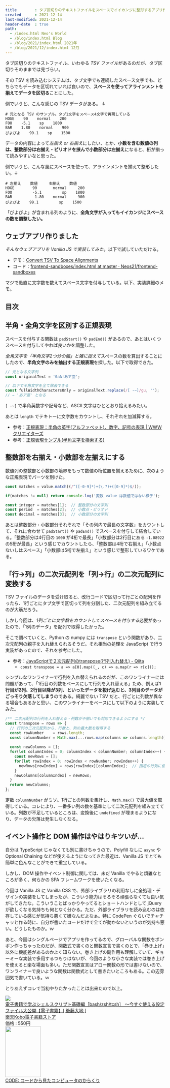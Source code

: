 ```yaml
---
title        : タブ区切りのテキストファイルをスペースでイイカンジに整形するアプリ作った
created      : 2021-12-14
last-modified: 2021-12-14
header-date  : true
path:
  - /index.html Neo's World
  - /blog/index.html Blog
  - /blog/2021/index.html 2021年
  - /blog/2021/12/index.html 12月
---
```


タブ区切りのテキストファイル、いわゆる *TSV ファイル*があるのだが、タブ区切りそのままでは見づらい。

その TSV を読み込むシステムは、タブ文字でも連続したスペース文字でも、どちらでもデータを区切れていれば良いので、**スペースを使ってアラインメントを揃えてデータを区切る**ことにした。

例でいうと、こんな感じの TSV データがある。 ↓

```
# 元となる TSV のサンプル。タブ1文字をスペース4文字で再現している
HOGE    90    normal    200
FOO    -5.1    sp    1800
BAR    1.80    normal    900
ぴよぴよ    99.1    sp    1500
```

データの内容によって*左揃え or 右揃え*にしたい、とか、**小数を含む数値の列は、整数部分は右揃え・ピリオドを挟んで小数部分は左揃え**になると、桁が揃って読みやすいなと思った。

例でいうと、こんな風にスペースを使って、アラインメントを揃えて整形したい。↓

```
# 左揃え    数値     右揃え    数値
HOGE        90       normal     200
FOO         -5.1         sp    1800
BAR          1.80    normal     900
ぴよぴよ    99.1         sp    1500
```

「ぴよぴよ」が含まれる列のように、**全角文字が入ってもイイカンジにスペースの数を調整したい。**

## ウェブアプリ作りました

*そんなウェブアプリを Vanilla JS で実装してみた*。以下で試していただける。

- デモ：[Convert TSV To Space Alignments](https://neos21.github.io/frontend-sandboxes/convert-tsv-to-space-alignments/index.html)
- コード：[frontend-sandboxes/index.html at master · Neos21/frontend-sandboxes](https://github.com/neos21/frontend-sandboxes/blob/master/convert-tsv-to-space-alignments/index.html)

マジで愚直に文字数を数えてスペース文字を付与している。以下、実装詳細のメモ。

## 目次

## 半角・全角文字を区別する正規表現

スペースを付与する関数は `padStart()` や `padEnd()` があるので、あとはいくつスペースを付与してやれば良いかを調整した。

*全角文字を「半角文字2つ分の幅」と雑に捉えて*スペースの数を算出することにしたので、**半角文字のみを抽出する正規表現**を探した。以下で取得できた。

```javascript
// 元となる文字列
const originalText = '0aA!あア亜';

// 以下で半角文字を全て除去できる
const fullWidthCharactersOnly = originalText.replace(/[ -~]/gu, '');
// → 'あア亜' となる
```

`[ -~]` で半角英数字や記号など、ASCII 文字はひととおり拾えるみたい。

あとは `length` でテキトーに文字数をカウントし、それぞれを加減算する。

- 参考：[正規表現：半角の英字(アルファベット)、数字、記号の表現 | WWWクリエイターズ](https://www-creators.com/archives/5187)
- 参考：[正規表現サンプル(半角文字を検索する)](https://hodade.com/seiki/page.php?s_hankaku)

## 整数部を右揃え・小数部を左揃えにする

数値列の整数部と小数部の境界をもって数値の桁位置を揃えるために、次のような正規表現でパーツを別けた。

```javascript
const matches = value.match((/^([-0-9]*)+(\.?)+([0-9]*)$/));

if(matches != null) return console.log('変数 value は数値ではない様子');

const integer = matches[1];  // 整数部分の文字列
const period  = matches[2];  // 小数点・ピリオド
const decimal = matches[3];  // 小数部分の文字列
```

あとは整数部分・小数部分それぞれで「その列内で最長の文字数」をカウントして、それに合わせて `padStart()` や `padEnd()` でスペースを付与して結合している。「整数部分は4行目の `1000` が4桁で最長」「小数部分は2行目にある `-1.08922` の5桁が最長」という感じでカウントしたら、「整数部は4桁で右揃え」「小数点ないしはスペース」「小数部は5桁で左揃え」という感じで整形しているワケである。

## 「行→列」の二次元配列を「列→行」の二次元配列に変換する

TSV ファイルのデータを受け取ると、改行コードで区切って行ごとの配列を作ったら、1行ごとにタブ文字で区切って列を分割した、二次元配列を組み立てるのが大筋だろう。

しかし今回は、*1列ごとに文字数をカウントしてスペースを付与する*必要があったので、「1列のデータ」を配列で取得したかった。

そこで調べていくと、Python の numpy には `transpose` という関数があり、二次元配列の親子を入れ替えられるそうだ。それ相当の処理を JavaScript で行う実装があったので、それを参考にした。

- 参考：[JavaScriptで２次元配列のtranspose(行列入れ替え) - Qiita](https://qiita.com/horinnu/items/fcb51c1326b14ae5e626)
  - `const transpose = a => a[0].map((_, c) => a.map(r => r[c]));`

シンプルなワンライナーで行列を入れ替えられるのだが、このワンライナーには問題があって、「1行目の列数をベースにして行列を入れ替える」ため、例えば**1行目が2列、2行目以降が3列、といったデータを投げ込むと、3列目のデータがごっそり欠落してしまう**のである。綺麗でない TSV だと、行ごとに列数が異なる場合もあるかと思い、このワンライナーをベースにして以下のように実装してみた。

```javascript
/** 二次元配列の行列を入れ替える・列数が不揃いでも対応できるようにする */
const transpose = rows => {
  // 行列の二次元配列から、行数と、列の最大数を取得する
  const rowNumber    = rows.length;
  const columnNumber = Math.max(...rows.map(columns => columns.length));
  
  const newColumns = [];
  for(let columnIndex = 0; columnIndex < columnNumber; columnIndex++) {
    const newRows = [];
    for(let rowIndex = 0; rowIndex < rowNumber; rowIndex++) {
      newRows[rowIndex] = rows[rowIndex][columnIndex];  // 指定の行列に値がなければ undefined が埋められることになる
    }
    newColumns[columnIndex] = newRows;
  }
  return newColumns;
};
```

定数 `columnNumber` がミソ。1行ごとの列数を集計し、`Math.max()` で最大値を取得している。コレにより、一番多い列の数を基準にして二次元配列を組み立てている。列数が不足しているところは、変換後に `undefined` が埋まるようになり、データの欠落は発生しなくなる。

## イベント操作と DOM 操作はやはりキツいが…

自分は TypeScript じゃなくても別に書けちゃうので、Polyfill なしに `async` や Optional Chaining などが使えるようになってきた最近は、Vanilla JS でとても簡単に色んなことができて重宝している。

しかし、DOM 操作やイベント制御に関しては、未だ Vanilla でやると煩雑なところが多く、何らかの SPA フレームワークを使いたくなる。

今回は Vanilla JS に Vanilla CSS で、外部ライブラリの利用なしに全処理・デザインの実装をしてしまったが、こういう能力はそろそろ頑張らなくても良い気がしてきたな。こういうことばっかりやってるとショートハンドとして jQuery が欲しくなる気持ちも何となく分かる。ただ、外部ライブラリを読み込むのは依存している感じが気持ち悪くて嫌なんだよなぁ。特に CodePen ぐらいでチャチャッと作る時に、自分が書いたコードだけで全てが動かないというのが気持ち悪い。どうしたものか。ｗ

あと、今回はシングルページでアプリを作ってるので、グローバルな関数をボンボン作っちゃったのだが、関数式で書くのと関数宣言で書くのとで、「巻き上げ」以外に機能差があるのかよく知らない。巻き上げの副作用も理解していて、ギョーミーな実装で多用するつもりはないが、今回のような小さな実装では巻き上げを使えると楽な場面も多い。ただ関数宣言はアロー関数の形では書けないので、ワンライナーで良いような関数は関数式として書きたいところもある。この辺雰囲気で書いている。ｗ

とりあえずコレで当初やりたかったことは出来たので以上。

<div class="ad-rakuten">
  <div class="ad-rakuten-image">
    <a href="https://hb.afl.rakuten.co.jp/hgc/g00reb42.waxycf23.g00reb42.waxyd080/?pc=https%3A%2F%2Fitem.rakuten.co.jp%2Frakutenkobo-ebooks%2Fa31e70cdba6a35e684c4e164fd450608%2F&amp;m=http%3A%2F%2Fm.rakuten.co.jp%2Frakutenkobo-ebooks%2Fi%2F13192330%2F">
      <img src="https://thumbnail.image.rakuten.co.jp/@0_mall/rakutenkobo-ebooks/cabinet/2875/2000001862875.jpg?_ex=128x128">
    </a>
  </div>
  <div class="ad-rakuten-info">
    <div class="ad-rakuten-title">
      <a href="https://hb.afl.rakuten.co.jp/hgc/g00reb42.waxycf23.g00reb42.waxyd080/?pc=https%3A%2F%2Fitem.rakuten.co.jp%2Frakutenkobo-ebooks%2Fa31e70cdba6a35e684c4e164fd450608%2F&amp;m=http%3A%2F%2Fm.rakuten.co.jp%2Frakutenkobo-ebooks%2Fi%2F13192330%2F">電子書籍で学ぶシェルスクリプト基礎編［bash/zsh/tcsh］ 〜今すぐ使える設定ファイル大公開【電子書籍】[ 後藤大地 ]</a>
    </div>
    <div class="ad-rakuten-shop">
      <a href="https://hb.afl.rakuten.co.jp/hgc/g00reb42.waxycf23.g00reb42.waxyd080/?pc=https%3A%2F%2Fwww.rakuten.co.jp%2Frakutenkobo-ebooks%2F&amp;m=http%3A%2F%2Fm.rakuten.co.jp%2Frakutenkobo-ebooks%2F">楽天Kobo電子書籍ストア</a>
    </div>
    <div class="ad-rakuten-price">価格 : 550円</div>
  </div>
</div>

<div class="ad-amazon">
  <div class="ad-amazon-image">
    <a href="https://www.amazon.co.jp/dp/B079S4STTV?tag=neos21-22&amp;linkCode=osi&amp;th=1&amp;psc=1">
      <img src="https://m.media-amazon.com/images/I/41NfFti-7LL._SL160_.jpg" width="112" height="160">
    </a>
  </div>
  <div class="ad-amazon-info">
    <div class="ad-amazon-title">
      <a href="https://www.amazon.co.jp/dp/B079S4STTV?tag=neos21-22&amp;linkCode=osi&amp;th=1&amp;psc=1">CODE: コードから見たコンピュータのからくり</a>
    </div>
  </div>
</div>
